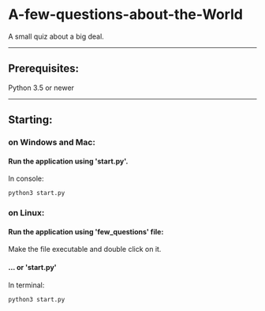 # A-few-questions-about-the-World
A small quiz about a big deal.
______________
## Prerequisites:
Python 3.5 or newer

--------------
## Starting:
### on Windows and Mac:
#### Run the application using 'start.py'.
In console:
   ```
python3 start.py
```
### on Linux:
#### Run the application using 'few_questions' file:
Make the file executable and double click on it.
#### ... or 'start.py'
In terminal:
 ```
python3 start.py
```

